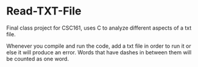 # Read-TXT-File
Final class project for CSC161, uses C to analyze different aspects of a txt file.

Whenever you compile and run the code, add a txt file in order to run it or else it will produce an error.
Words that have dashes in between them will be counted as one word.
